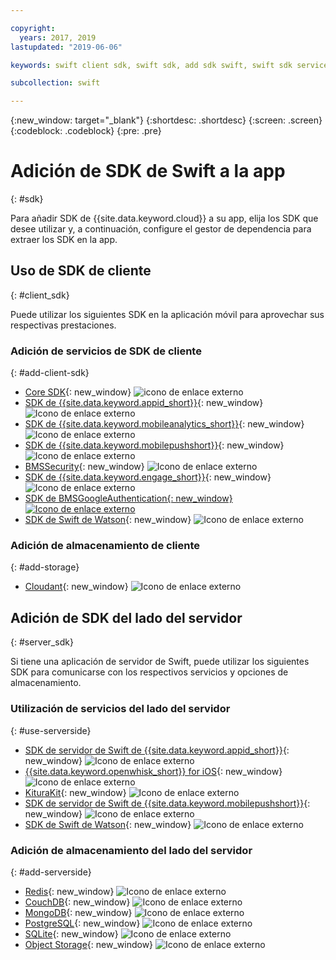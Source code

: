 ```yaml
---

copyright:
  years: 2017, 2019
lastupdated: "2019-06-06"

keywords: swift client sdk, swift sdk, add sdk swift, swift sdk service, server sdk swift, swift bms, clientsdk swift, client storage swifts

subcollection: swift

---
```


{:new_window: target="_blank"}
{:shortdesc: .shortdesc}
{:screen: .screen}
{:codeblock: .codeblock}
{:pre: .pre}

# Adición de SDK de Swift a la app
{: #sdk}

Para añadir SDK de {{site.data.keyword.cloud}} a su app, elija los SDK que desee utilizar y, a continuación, configure el gestor de dependencia para extraer los SDK en la app.

## Uso de SDK de cliente
{: #client_sdk}

Puede utilizar los siguientes SDK en la aplicación móvil para aprovechar sus respectivas prestaciones.

### Adición de servicios de SDK de cliente
{: #add-client-sdk}

- [Core SDK](https://github.com/ibm-bluemix-mobile-services/bms-clientsdk-swift-core){: new_window} ![icono de enlace externo](../icons/launch-glyph.svg "icono de enlace externo")
- [SDK de {{site.data.keyword.appid_short}}](https://github.com/ibm-cloud-security/appid-clientsdk-swift){: new_window} ![Icono de enlace externo](../icons/launch-glyph.svg "Icono de enlace externo")
- [SDK de {{site.data.keyword.mobileanalytics_short}}](https://github.com/ibm-bluemix-mobile-services/bms-clientsdk-swift-analytics){: new_window} ![Icono de enlace externo](../icons/launch-glyph.svg "Icono de enlace externo")
- [SDK de {{site.data.keyword.mobilepushshort}}](https://github.com/ibm-bluemix-mobile-services/bms-clientsdk-swift-push){: new_window} ![Icono de enlace externo](../icons/launch-glyph.svg "Icono de enlace externo")
- [BMSSecurity](https://github.com/ibm-bluemix-mobile-services/bms-clientsdk-swift-security){: new_window} ![Icono de enlace externo](../icons/launch-glyph.svg "Icono de enlace externo")
- [SDK de {{site.data.keyword.engage_short}}](https://github.com/ibm-bluemix-mobile-services/bms-clientsdk-swift-applaunch){: new_window} ![Icono de enlace externo](../icons/launch-glyph.svg "Icono de enlace externo")
- [SDK de BMSGoogleAuthentication{: new_window} ![Icono de enlace externo](../icons/launch-glyph.svg "Icono de enlace externo")](https://github.com/ibm-bluemix-mobile-services/bms-clientsdk-swift-security-googleauthentication)
- [SDK de Swift de Watson](https://github.com/watson-developer-cloud/swift-sdk){: new_window} ![Icono de enlace externo](../icons/launch-glyph.svg "Icono de enlace externo")

### Adición de almacenamiento de cliente
{: #add-storage}

- [Cloudant](https://github.com/cloudant/swift-cloudant){: new_window} ![Icono de enlace externo](../icons/launch-glyph.svg "Icono de enlace externo")

## Adición de SDK del lado del servidor
{: #server_sdk}

Si tiene una aplicación de servidor de Swift, puede utilizar los siguientes SDK para comunicarse con los respectivos servicios y opciones de almacenamiento.

### Utilización de servicios del lado del servidor
{: #use-serverside}

- [SDK de servidor de Swift de {{site.data.keyword.appid_short}}](https://github.com/ibm-cloud-security/appid-serversdk-swift){: new_window} ![Icono de enlace externo](../icons/launch-glyph.svg "Icono de enlace externo")
- [{{site.data.keyword.openwhisk_short}} for iOS](https://{DomainName}/openwhisk/learn/ios-sdk){: new_window} ![Icono de enlace externo](../icons/launch-glyph.svg "Icono de enlace externo")
- [KituraKit](https://github.com/IBM-Swift/KituraKit){: new_window} ![Icono de enlace externo](../icons/launch-glyph.svg "Icono de enlace externo")
- [SDK de servidor de Swift de {{site.data.keyword.mobilepushshort}}](https://github.com/ibm-bluemix-mobile-services/bms-pushnotifications-serversdk-swift){: new_window} ![Icono de enlace externo](../icons/launch-glyph.svg "Icono de enlace externo")
- [SDK de Swift de Watson](https://github.com/watson-developer-cloud/swift-sdk){: new_window} ![Icono de enlace externo](../icons/launch-glyph.svg "Icono de enlace externo")

### Adición de almacenamiento del lado del servidor
{: #add-serverside}

- [Redis](https://github.com/IBM-Swift/Kitura-redis){: new_window} ![Icono de enlace externo](../icons/launch-glyph.svg "Icono de enlace externo")
- [CouchDB](https://github.com/IBM-Swift/Kitura-CouchDB){: new_window} ![Icono de enlace externo](../icons/launch-glyph.svg "Icono de enlace externo")
- [MongoDB](https://github.com/OpenKitten/MongoKitten){: new_window} ![Icono de enlace externo](../icons/launch-glyph.svg "Icono de enlace externo")
- [PostgreSQL](https://github.com/IBM-Swift/Swift-Kuery-PostgreSQL){: new_window} ![Icono de enlace externo](../icons/launch-glyph.svg "Icono de enlace externo")
- [SQLite](https://github.com/IBM-Swift/Swift-Kuery-SQLite){: new_window} ![Icono de enlace externo](../icons/launch-glyph.svg "Icono de enlace externo")
- [Object Storage](https://github.com/ibm-bluemix-mobile-services/bluemix-objectstorage-serversdk-swift){: new_window} ![Icono de enlace externo](../icons/launch-glyph.svg "Icono de enlace externo")
